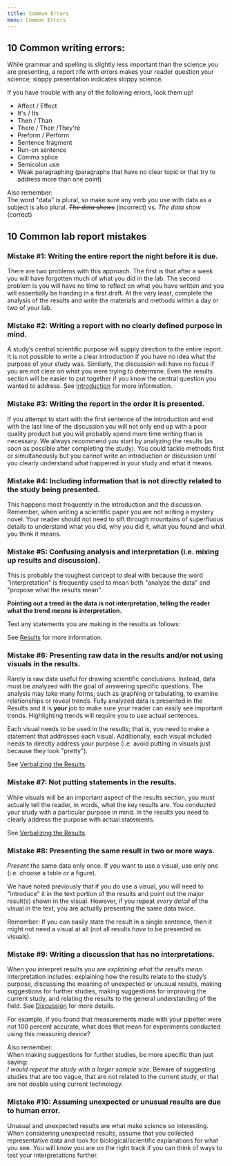 ```yaml
---
title: Common Errors
menu: Common Errors
---
```


## 10 Common writing errors:

While grammar and spelling is slightly less important than the science you are presenting, a report rife with errors makes your reader question your science; sloppy presentation indicates sloppy science.

If you have trouble with any of the following errors, look them up!

* Affect / Effect
* It's / Its
* Then / Than
* There / Their /They're
* Preform / Perform
* Sentence fragment
* Run-on sentence
* Comma splice
* Semicolon use
* Weak paragraphing (paragraphs that have no clear topic or that try to address more than one point)

Also remember:  
The word "data" is plural, so make sure any verb you use with data as a subject is also plural. _<strike>The data shows</strike>_ (incorrect) vs. _The data show_ (correct)

## 10 Common lab report mistakes

### Mistake #1: Writing the entire report the night before it is due.

There are two problems with this approach. The first is that after a week you will have forgotten much of what you did in the lab. The second problem is you will have no time to reflect on what you have written and you will essentially be handing in a first draft. At the very least, complete the analysis of the results and write the materials and methods within a day or two of your lab.

### Mistake #2: Writing a report with no clearly defined purpose in mind.

A study’s central scientific purpose will supply direction to the entire report. It is not possible to write a clear introduction if you have no idea what the purpose of your study was. Similarly, the discussion will have no focus if you are not clear on what you were trying to determine. Even the results section will be easier to put together if you know the central question you wanted to address. See [Introduction](/lab-report-structure/introduction) for more information.

### Mistake #3: Writing the report in the order it is presented.

If you attempt to start with the first sentence of the introduction and end with the last line of the discussion you will not only end up with a poor quality product but you will probably spend more time writing than is necessary. We always recommend you start by analyzing the results (as soon as possible after completing the study). You could tackle methods first or simultaneously but you cannot write an introduction or discussion until you clearly understand what happened in your study and what it means.

### Mistake #4: Including information that is not directly related to the study being presented.

This happens most frequently in the introduction and the discussion. Remember, when writing a scientific paper you are not writing a mystery novel. Your reader should not need to sift through mountains of superfluous details to understand what you did, why you did it, what you found and what you think it means.

### Mistake #5: Confusing analysis and interpretation (i.e. mixing up results and discussion).

This is probably the toughest concept to deal with because the word "interpretation" is frequently used to mean both "analyze the data" and "propose what the results mean".

**Pointing out a trend in the data is not interpretation, telling the reader what the trend _means_ is interpretation.**

Test any statements you are making in the results as follows:

See [Results](/lab-report-structure/results#toc3) for more information.

### Mistake #6: Presenting raw data in the results and/or not using visuals in the results.

Rarely is raw data useful for drawing scientific conclusions. Instead, data must be analyzed with the goal of answering specific questions. The analysis may take many forms, such as graphing or tabulating, to examine relationships or reveal trends. Fully analyzed data is presented in the Results and it is **your** job to make sure your reader can easily see important trends. Highlighting trends will require you to use actual sentences.

Each visual needs to be used in the results; that is, you need to make a statement that addresses each visual. Additionally, each visual included needs to directly address your purpose (i.e. avoid putting in visuals just because they look "pretty").

See [Verbalizing the Results](/lab-report-structure/results#toc9).

### Mistake #7: Not putting statements in the results.

While visuals will be an important aspect of the results section, you must actually tell the reader, in words, what the key results are. You conducted your study with a particular purpose in mind. In the results you need to clearly address the purpose with actual statements.

See [Verbalizing the Results](/lab-report-structure/results#toc9).

### Mistake #8: Presenting the same result in two or more ways.

_Present_ the same data only once. If you want to use a visual, use only one (i.e. choose a table _or_ a figure).

We have noted previously that if you do use a visual, you will need to "introduce" it in the text portion of the results and point out the major result(s) shown in the visual. However, if you repeat _every detail_ of the visual in the text, you are actually presenting the same data twice.

Remember: If you can easily state the result in a single sentence, then it might not need a visual at all (not all results _have_ to be presented as visuals).

### Mistake #9: Writing a discussion that has no interpretations.

When you interpret results you are _explaining what the results mean_. Interpretation includes: explaining how the results relate to the study’s purpose, discussing the meaning of unexpected or unusual results, making suggestions for further studies, making suggestions for improving the current study, and relating the results to the general understanding of the field. See [Discussion](/lab-report-structure/discussion) for more details.

For example, if you found that measurements made with your pipetter were not 100 percent accurate, what does that mean for experiments conducted using this measuring device?

Also remember:  
When making suggestions for further studies, be more specific than just saying:  
_I would repeat the study with a larger sample size_. Beware of suggesting studies that are too vague, that are not related to the current study, or that are not doable using current technology.

### Mistake #10: Assuming unexpected or unusual results are due to human error.

Unusual and unexpected results are what make science so interesting. When considering unexpected results, assume that you collected representative data and look for biological/scientific explanations for what you see. You will know you are on the right track if you can think of ways to test your interpretations further.